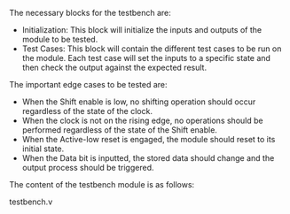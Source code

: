 The necessary blocks for the testbench are:

- Initialization: This block will initialize the inputs and outputs of the module to be tested.
- Test Cases: This block will contain the different test cases to be run on the module. Each test case will set the inputs to a specific state and then check the output against the expected result.

The important edge cases to be tested are:

- When the Shift enable is low, no shifting operation should occur regardless of the state of the clock.
- When the clock is not on the rising edge, no operations should be performed regardless of the state of the Shift enable.
- When the Active-low reset is engaged, the module should reset to its initial state.
- When the Data bit is inputted, the stored data should change and the output process should be triggered.

The content of the testbench module is as follows:

testbench.v
